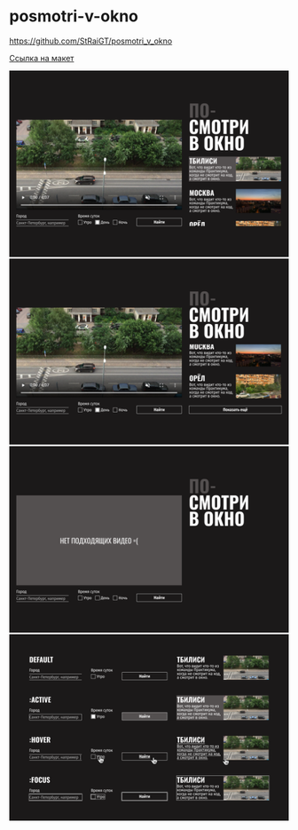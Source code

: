 # posmotri-v-okno

https://github.com/StRaiGT/posmotri_v_okno

[Ссылка на макет](https://www.figma.com/file/QHcvX1RsUI89CulRB7HLk6/%234-%D0%9F%D0%BE%D1%81%D0%BC%D0%BE%D1%82%D1%80%D0%B8-%D0%B2-%D0%BE%D0%BA%D0%BD%D0%BE?node-id=0%3A1&mode=dev)

![](maket-1200px-initial.png)
![](maket-1200px-max_sroll_down.png)
![](maket-1200px-no_video.png)
![](maket-1200px-status_effects.png)